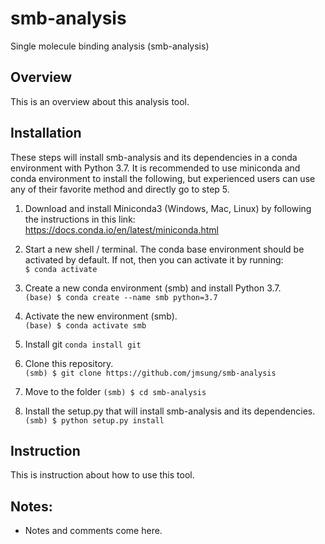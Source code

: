# smb-analysis
Single molecule binding analysis (smb-analysis)


## Overview
This is an overview about this analysis tool. 


## Installation 
These steps will install smb-analysis and its dependencies in a conda environment with Python 3.7. It is recommended to use miniconda and conda environment to install the following, but experienced users can use any of their favorite method and directly go to step 5.   

1. Download and install Miniconda3 (Windows, Mac, Linux) by following the instructions in this link:    
<https://docs.conda.io/en/latest/miniconda.html>
    
2. Start a new shell / terminal. The conda base environment should be activated by default. If not, then you can activate it by running:   
`$ conda activate`

3. Create a new conda environment (smb) and install Python 3.7.  
`(base) $ conda create --name smb python=3.7`    

4. Activate the new environment (smb).  
`(base) $ conda activate smb`

5. Install git
`conda install git`

6. Clone this repository.   
`(smb) $ git clone https://github.com/jmsung/smb-analysis`

7. Move to the folder
`(smb) $ cd smb-analysis`   

8. Install the setup.py that will install smb-analysis and its dependencies.  
`(smb) $ python setup.py install`


## Instruction
This is instruction about how to use this tool. 


## Notes:
* Notes and comments come here. 

